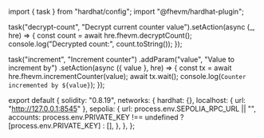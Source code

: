 import { task } from "hardhat/config";
import "@fhevm/hardhat-plugin";

task("decrypt-count", "Decrypt current counter value").setAction(async (_, hre) => {
  const count = await hre.fhevm.decryptCount();
  console.log("Decrypted count:", count.toString());
});

task("increment", "Increment counter")
  .addParam("value", "Value to increment by")
  .setAction(async ({ value }, hre) => {
    const tx = await hre.fhevm.incrementCounter(value);
    await tx.wait();
    console.log(`Counter incremented by ${value}`);
  });

export default {
  solidity: "0.8.19",
  networks: {
    hardhat: {},
    localhost: { url: "http://127.0.0.1:8545" },
    sepolia: {
      url: process.env.SEPOLIA_RPC_URL || "",
      accounts:
        process.env.PRIVATE_KEY !== undefined ? [process.env.PRIVATE_KEY] : [],
    },
  },
};
